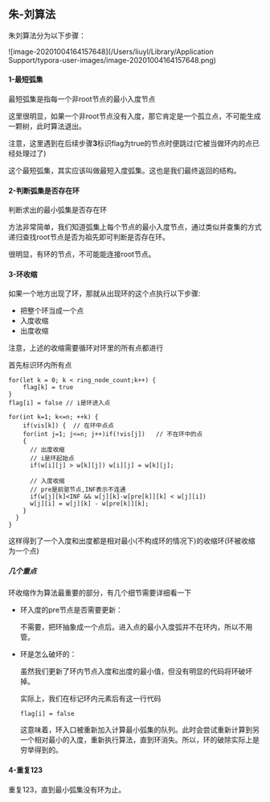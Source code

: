 ## 朱-刘算法

朱刘算法分为以下步骤：

![image-20201004164157648](/Users/liuyl/Library/Application Support/typora-user-images/image-20201004164157648.png)

#### 1-最短弧集

最短弧集是指每一个非root节点的最小入度节点

这里很明显，如果一个非root节点没有入度，那它肯定是一个孤立点，不可能生成一颗树，此时算法退出。

注意，这里遇到在后续步骤<b>3</b>标识flag为true的节点时便跳过(它被当做环内的点已经处理过了)

这个最短弧集，其实应该叫做最短入度弧集。这也是我们最终返回的结构。

#### 2-判断弧集是否存在环

判断求出的最小弧集是否存在环

方法非常简单，我们知道弧集上每个节点的最小入度节点，通过类似并查集的方式递归查找root节点是否为祖先即可判断是否存在环。

很明显，有环的节点，不可能能连接root节点。



#### 3-环收缩

如果一个地方出现了环，那就从出现环的这个点执行以下步骤:

+ 把整个环当成一个点
+ 入度收缩
+ 出度收缩

注意，上述的收缩需要循环对环里的所有点都进行

首先标识环内所有点

```
for(let k = 0; k < ring_node_count;k++) {
	flag[k] = true
}
flag[i] = false // i是环进入点
```



```
for(int k=1; k<=n; ++k) {
	if(vis[k]) {  // 在环中点点
    for(int j=1; j<=n; j++)if(!vis[j])   // 不在环中的点
    {
      // 出度收缩
      // i是环起始点
      if(w[i][j] > w[k][j]) w[i][j] = w[k][j];

      // 入度收缩
      // pre是前驱节点,INF表示不连通
      if(w[j][k]<INF && w[j][k]-w[pre[k]][k] < w[j][i])
      w[j][i] = w[j][k] - w[pre[k]][k];
    }
  }
}

```

这样得到了一个入度和出度都是相对最小(不构成环的情况下)的收缩环(环被收缩为一个点)



##### 几个重点

环收缩作为算法最重要的部分，有几个细节需要详细看一下

+ 环入度的pre节点是否需要更新：

  不需要，把环抽象成一个点后。进入点的最小入度弧并不在环内，所以不用管。

+ 环是怎么破坏的：

  虽然我们更新了环内节点入度和出度的最小值，但没有明显的代码将环破坏掉。

  实际上，我们在标记环内元素后有这一行代码

  ```
  flag[i] = false
  ```

  这意味着，环入口被重新加入计算最小弧集的队列。此时会尝试重新计算到另一个相对最小的入度，重新执行算法，直到环消失。所以，环的破除实际上是穷举得到的。

#### 4-重复123

重复123，直到最小弧集没有环为止。




